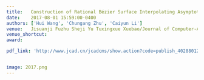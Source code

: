 ```yaml
---
title:   Construction of Rational Bézier Surface Interpolating Asymptotic Quadrilateral (in Chinese)
date:    2017-08-01 15:59:00-0400
authors: ['Hui Wang', 'Chungang Zhu', 'Caiyun Li']
venue:   Jisuanji Fuzhu Sheji Yu Tuxingxue Xuebao/Journal of Computer-Aided Design and Computer Graphics
venue_shortcut:  
award:

pdf_link: 'http://www.jcad.cn/jcadcms/show.action?code=publish_402880124b362464014b3c4d819803a1&newsid=0ce4d5cc1d414417b7a94e3458826980'


image: 2017.png
---
```


<!-- pdf_link: 'http://www.jcad.cn/jcadcms/document/attach_manager!download.action?id=4ad554245ca0d8bb015dd01428a7012a' -->
